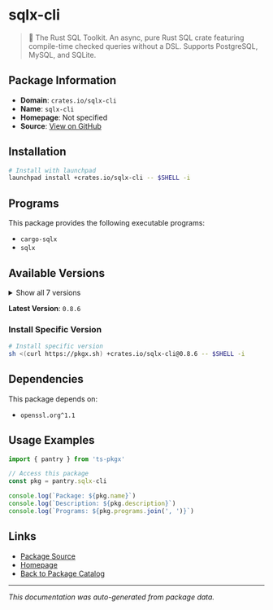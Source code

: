 # sqlx-cli

> 🧰 The Rust SQL Toolkit. An async, pure Rust SQL crate featuring compile-time checked queries without a DSL. Supports PostgreSQL, MySQL, and SQLite.

## Package Information

- **Domain**: `crates.io/sqlx-cli`
- **Name**: `sqlx-cli`
- **Homepage**: Not specified
- **Source**: [View on GitHub](https://github.com/pkgxdev/pantry/tree/main/projects/crates.io/sqlx-cli/package.yml)

## Installation

```bash
# Install with launchpad
launchpad install +crates.io/sqlx-cli -- $SHELL -i
```

## Programs

This package provides the following executable programs:

- `cargo-sqlx`
- `sqlx`

## Available Versions

<details>
<summary>Show all 7 versions</summary>

- `0.8.6`, `0.8.5`, `0.8.3`, `0.8.2`, `0.8.1`
- `0.8.0`, `0.7.4`

</details>

**Latest Version**: `0.8.6`

### Install Specific Version

```bash
# Install specific version
sh <(curl https://pkgx.sh) +crates.io/sqlx-cli@0.8.6 -- $SHELL -i
```

## Dependencies

This package depends on:

- `openssl.org^1.1`

## Usage Examples

```typescript
import { pantry } from 'ts-pkgx'

// Access this package
const pkg = pantry.sqlx-cli

console.log(`Package: ${pkg.name}`)
console.log(`Description: ${pkg.description}`)
console.log(`Programs: ${pkg.programs.join(', ')}`)
```

## Links

- [Package Source](https://github.com/pkgxdev/pantry/tree/main/projects/crates.io/sqlx-cli/package.yml)
- [Homepage](#)
- [Back to Package Catalog](../package-catalog.md)

---

*This documentation was auto-generated from package data.*
